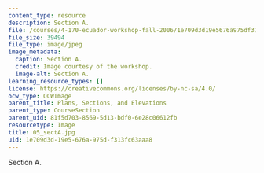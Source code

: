 ```yaml
---
content_type: resource
description: Section A.
file: /courses/4-170-ecuador-workshop-fall-2006/1e709d3d19e5676a975df313fc63aaa8_05_sectA.jpg
file_size: 39494
file_type: image/jpeg
image_metadata:
  caption: Section A.
  credit: Image courtesy of the workshop.
  image-alt: Section A.
learning_resource_types: []
license: https://creativecommons.org/licenses/by-nc-sa/4.0/
ocw_type: OCWImage
parent_title: Plans, Sections, and Elevations
parent_type: CourseSection
parent_uid: 81f5d703-8569-5d13-bdf0-6e28c06612fb
resourcetype: Image
title: 05_sectA.jpg
uid: 1e709d3d-19e5-676a-975d-f313fc63aaa8
---
```

Section A.